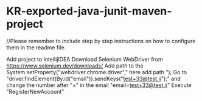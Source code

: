 # KR-exported-java-junit-maven-project

//Please remember to include step by step instructions on how to configure them in the readme file.

Add project to IntellijIDEA
Download Selenium WebDriver from https://www.selenium.dev/downloads/
Add path to the System.setProperty("webdriver.chrome.driver"," here add path  ");
Go to "driver.findElement(By.id("email")).sendKeys("test+33@test.ii");" and change the number after "+" in the email
"email=test+33@test.ii"
Execute "RegisterNewAccount" 
